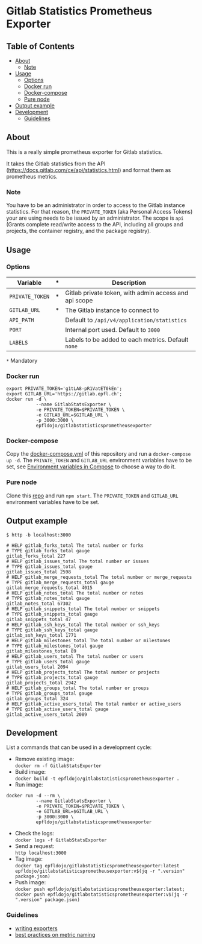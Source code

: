 # Gitlab Statistics Prometheus Exporter

<!-- TOC titleSize:2 tabSpaces:2 depthFrom:1 depthTo:6 withLinks:1 updateOnSave:1 orderedList:0 skip:1 title:1 charForUnorderedList:* -->
## Table of Contents
* [About](#about)
  * [Note](#note)
* [Usage](#usage)
  * [Options](#options)
  * [Docker run](#docker-run)
  * [Docker-compose](#docker-compose)
  * [Pure node](#pure-node)
* [Output example](#output-example)
* [Development](#development)
  * [Guidelines](#guidelines)
<!-- /TOC -->


## About

This is a really simple prometheus exporter for Gitlab statistics.

It takes the Gitlab statistics from the API
(https://docs.gitlab.com/ce/api/statistics.html) and format them as prometheus
metrics.


### Note

You have to be an administrator in order to access to the Gitlab instance 
statistics. For that reason, the `PRIVATE_TOKEN` (aka Personal Access Tokens) 
your are using needs to be issued by an administrator. The scope is `api` 
(Grants complete read/write access to the API, including all groups and 
projects, the container registry, and the package registry).


## Usage

### Options

| Variable          |*| Description                                           |
|-------------------|-|-------------------------------------------------------|
| `PRIVATE_TOKEN`   |*| Gitlab private token, with admin access and api scope |
| `GITLAB_URL`      |*| The Gitlab instance to connect to                     |
| `API_PATH`        | | Default to `/api/v4/application/statistics`           |
| `PORT`            | | Internal port used. Default to `3000`                 |
| `LABELS`          | | Labels to be added to each metrics. Default `none`    |

`*` Mandatory


### Docker run

```
export PRIVATE_TOKEN='g1tLA8-pR1VatET0kEn';
export GITLAB_URL='https://gitlab.epfl.ch';
docker run -d \
           --name GitlabStatsExporter \
           -e PRIVATE_TOKEN=$PRIVATE_TOKEN \
           -e GITLAB_URL=$GITLAB_URL \
           -p 3000:3000 \
           epfldojo/gitlabstatisticsprometheusexporter
```


### Docker-compose

Copy the [docker-compose.yml](./docker-compose.yml) of this repository and run a
`docker-compose up -d`. The `PRIVATE_TOKEN` and `GITLAB_URL` environment
variables have to be set, see
[Environment variables in Compose](https://docs.docker.com/compose/environment-variables/)
to choose a way to do it.


### Pure node

Clone this
[repo](https://github.com/epfl-dojo/GitlabStatisticsPrometheusExporter) and run
`npm start`. The `PRIVATE_TOKEN` and `GITLAB_URL` environment variables have to
be set.


## Output example

```
$ http -b localhost:3000

# HELP gitlab_forks_total The total number or forks
# TYPE gitlab_forks_total gauge
gitlab_forks_total 227
# HELP gitlab_issues_total The total number or issues
# TYPE gitlab_issues_total gauge
gitlab_issues_total 2598
# HELP gitlab_merge_requests_total The total number or merge_requests
# TYPE gitlab_merge_requests_total gauge
gitlab_merge_requests_total 4015
# HELP gitlab_notes_total The total number or notes
# TYPE gitlab_notes_total gauge
gitlab_notes_total 67302
# HELP gitlab_snippets_total The total number or snippets
# TYPE gitlab_snippets_total gauge
gitlab_snippets_total 47
# HELP gitlab_ssh_keys_total The total number or ssh_keys
# TYPE gitlab_ssh_keys_total gauge
gitlab_ssh_keys_total 1771
# HELP gitlab_milestones_total The total number or milestones
# TYPE gitlab_milestones_total gauge
gitlab_milestones_total 89
# HELP gitlab_users_total The total number or users
# TYPE gitlab_users_total gauge
gitlab_users_total 2094
# HELP gitlab_projects_total The total number or projects
# TYPE gitlab_projects_total gauge
gitlab_projects_total 2942
# HELP gitlab_groups_total The total number or groups
# TYPE gitlab_groups_total gauge
gitlab_groups_total 324
# HELP gitlab_active_users_total The total number or active_users
# TYPE gitlab_active_users_total gauge
gitlab_active_users_total 2089
```


## Development

List a commands that can be used in a development cycle:

  * Remove existing image:  
    `docker rm -f GitlabStatsExporter`
  * Build image:  
    `docker build -t epfldojo/gitlabstatisticsprometheusexporter .`
  * Run image:  
```
docker run -d --rm \
           --name GitlabStatsExporter \
           -e PRIVATE_TOKEN=$PRIVATE_TOKEN \
           -e GITLAB_URL=$GITLAB_URL \
           -p 3000:3000 \
           epfldojo/gitlabstatisticsprometheusexporter
```
  * Check the logs:  
    `docker logs -f GitlabStatsExporter`
  * Send a request:  
    `http localhost:3000`
  * Tag image:  
    `docker tag epfldojo/gitlabstatisticsprometheusexporter:latest epfldojo/gitlabstatisticsprometheusexporter:v$(jq -r ".version" package.json)`
  * Push image:  
    `docker push epfldojo/gitlabstatisticsprometheusexporter:latest; docker push epfldojo/gitlabstatisticsprometheusexporter:v$(jq -r ".version" package.json)`

### Guidelines

  * [writing exporters](https://prometheus.io/docs/instrumenting/writing_exporters/)
  * [best practices on metric naming](https://prometheus.io/docs/practices/naming/)